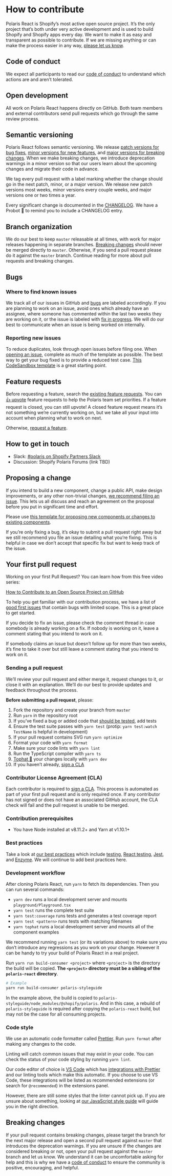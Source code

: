 # How to contribute

Polaris React is Shopify’s most active open source project. It’s the only project that’s both under very active development and is used to build Shopify and Shopify apps every day. We want to make it as easy and transparent as possible to contribute. If we are missing anything or can make the process easier in any way, [please let us know](mailto:polaris@shopify.com).

## Code of conduct

We expect all participants to read our [code of conduct](https://github.com/Shopify/polaris-react/blob/master/.github/CODE_OF_CONDUCT.md) to understand which actions are and aren’t tolerated.

## Open development

All work on Polaris React happens directly on GitHub. Both team members and external contributors send pull requests which go through the same review process.

## Semantic versioning

Polaris React follows semantic versioning. We release [patch versions for bug fixes](https://github.com/Shopify/polaris-react/blob/master/documentation/Versioning%20and%20changelog.md#patch), [minor versions for new features](https://github.com/Shopify/polaris-react/blob/master/documentation/Versioning%20and%20changelog.md#minor), and [major versions for breaking changes](https://github.com/Shopify/polaris-react/blob/master/documentation/Versioning%20and%20changelog.md#major). When we make breaking changes, we introduce deprecation warnings in a minor version so that our users learn about the upcoming changes and migrate their code in advance.

We tag every pull request with a label marking whether the change should go in the next patch, minor, or a major version. We release new patch versions most weeks, minor versions every couple weeks, and major versions one or two times a year.

Every significant change is documented in the [CHANGELOG](https://github.com/Shopify/polaris-react/blob/master/CHANGELOG.md). We have a Probot 🤖 to remind you to include a CHANGELOG entry.

## Branch organization

We do our best to keep `master` releasable at all times, with work for major releases happening in separate branches. [Breaking changes](https://github.com/Shopify/polaris-react/blob/master/documentation/Versioning%20and%20changelog.md#major) should never be merged directly to `master`. Otherwise, if you send a pull request please do it against the `master` branch. Continue reading for more about pull requests and breaking changes.

## Bugs

### Where to find known issues

We track all of our issues in GitHub and [bugs](https://github.com/Shopify/polaris-react/labels/Bug) are labeled accordingly. If you are planning to work on an issue, avoid ones which already have an assignee, where someone has commented within the last two weeks they are working on it, or the issue is labeled with [fix in progress](https://github.com/Shopify/polaris-react/labels/fix%20in%20progress). We will do our best to communicate when an issue is being worked on internally.

### Reporting new issues

To reduce duplicates, look through open issues before filing one. When [opening an issue](https://github.com/Shopify/polaris-react/issues/new?template=ISSUE.md), complete as much of the template as possible. The best way to get your bug fixed is to provide a reduced test case. [This CodeSandbox template](https://codesandbox.io/s/q82mlq0m26) is a great starting point.

## Feature requests

Before requesting a feature, search the [existing feature requests](https://github.com/Shopify/polaris-react/issues?utf8=%E2%9C%93&q=is%3Aissue+label%3A%22feature+request%22+sort%3Areactions-%2B1-desc). You can [👍 upvote](https://help.github.com/articles/about-conversations-on-github/) feature requests to help the Polaris team set priorities. If a feature request is closed, you can still upvote! A closed feature request means it’s not something we’re currently working on, but we take all your input into account when planning what to work on next.

Otherwise, [request a feature](https://github.com/Shopify/polaris-react/issues/new?template=FEATURE_REQUEST.md).

## How to get in touch

- Slack: [#polaris on Shopify Partners Slack](https://shopifypartners.slack.com/messages/C8PTBMWNR/)
- Discussion: Shopify Polaris Forums (link TBD)

## Proposing a change

If you intend to build a new component, change a public API, make design improvements, or any other non-trivial changes, [we recommend filing an issue](https://github.com/Shopify/polaris-react/issues/new?template=FEATURE_REQUEST.md). This lets us all discuss and reach an agreement on the proposal before you put in significant time and effort.

Please use [this template for proposing new components or changes to existing components](https://github.com/Shopify/polaris-react/issues/new?template=NEW_COMPONENT.md).

If you’re only fixing a bug, it’s okay to submit a pull request right away but we still recommend you file an issue detailing what you’re fixing. This is helpful in case we don’t accept that specific fix but want to keep track of the issue.

## Your first pull request

Working on your first Pull Request? You can learn how from this free video series:

[How to Contribute to an Open Source Project on GitHub](https://egghead.io/series/how-to-contribute-to-an-open-source-project-on-github)

To help you get familiar with our contribution process, we have a list of [good first issues](https://github.com/Shopify/polaris-react/labels/good%20first%20issue) that contain bugs with limited scope. This is a great place to get started.

If you decide to fix an issue, please check the comment thread in case somebody is already working on a fix. If nobody is working on it, leave a comment stating that you intend to work on it.

If somebody claims an issue but doesn’t follow up for more than two weeks, it’s fine to take it over but still leave a comment stating that you intend to work on it.

### Sending a pull request

We’ll review your pull request and either merge it, request changes to it, or close it with an explanation. We’ll do our best to provide updates and feedback throughout the process.

**Before submitting a pull request**, please:

1. Fork the repository and create your branch from `master`
1. Run `yarn` in the repository root
1. If you’ve fixed a bug or added code that [should be tested](https://github.com/Shopify/web-foundation/blob/master/Best%20practices/Testing.md), add tests
1. Ensure the test suite passes with `yarn test` (protip: `yarn test:watch TestName` is helpful in development)
1. If your pull request contains SVG run `yarn optimize`
1. Format your code with `yarn format`
1. Make sure your code lints with `yarn lint`
1. Run the TypeScript compiler with `yarn ts`
1. [Tophat 🎩](https://github.com/Shopify/polaris-react/blob/master/documentation/Tophatting.md) your changes locally with `yarn dev`
1. If you haven’t already, [sign a CLA](https://cla.shopify.com/)

### Contributor License Agreement (CLA)

Each contributor is required to [sign a CLA](https://cla.shopify.com/). This process is automated as part of your first pull request and is only required once. If any contributor has not signed or does not have an associated GitHub account, the CLA check will fail and the pull request is unable to be merged.

### Contribution prerequisites

- You have Node installed at v8.11.2+ and Yarn at v1.10.1+

### Best practices

Take a look at [our best practices](https://github.com/Shopify/web-foundation/tree/master/Best%20practices) which include [testing](https://github.com/Shopify/web-foundation/blob/master/Best%20practices/Testing.md), [React testing](https://github.com/Shopify/web-foundation/blob/master/Best%20practices/React/Testing.md), [Jest](https://github.com/Shopify/web-foundation/blob/master/Best%20practices/Jest.md), and [Enzyme](https://github.com/Shopify/web-foundation/blob/master/Best%20practices/Enzyme.md). We will continue to add best practices here.

### Development workflow

After cloning Polaris React, run `yarn` to fetch its dependencies. Then you can run several commands:

- `yarn dev` runs a local development server and mounts `playground/Playground.tsx`
- `yarn test` runs the complete test suite
- `yarn test:coverage` runs tests and generates a test coverage report
- `yarn test <pattern>` runs tests with matching filenames
- `yarn tophat` runs a local development server and mounts all of the component examples

We recommend running `yarn test` (or its variations above) to make sure you don’t introduce any regressions as you work on your change. However it can be handy to try your build of Polaris React in a real project.

Run `yarn run build-consumer <project>` where `<project>` is the directory the build will be copied. **The `<project>` directory must be a sibling of the `polaris-react` directory**.

```sh
# Example
yarn run build-consumer polaris-styleguide
```

In the example above, the build is copied to `polaris-styleguide/node_modules/@shopify/polaris`. And in this case, a rebuild of `polaris-styleguide` is required after copying the `polaris-react` build, but may not be the case for all consuming projects.

### Code style

We use an automatic code formatter called [Prettier](https://prettier.io/). Run `yarn format` after making any changes to the code.

Linting will catch common issues that may exist in your code. You can check the status of your code styling by running `yarn lint`.

Our code editor of choice is [VS Code](https://code.visualstudio.com/) which has [integrations with Prettier](https://github.com/prettier/prettier-vscode) and our linting tools which make this automatic. If you choose to use VS Code, these integrations will be listed as recommended extensions (or search for `@recommended`) in the extensions panel.

However, there are still some styles that the linter cannot pick up. If you are unsure about something, looking at [our JavaScript style guide](https://github.com/Shopify/javascript) will guide you in the right direction.

## Breaking changes

If your pull request contains breaking changes, please target the branch for the next major release and open a second pull request against `master` that introduces the deprecation warnings. If you are unsure if the changes are considered breaking or not, open your pull request against the `master` branch and let us know. We understand it can be uncomfortable asking for help and this is why we have a [code of conduct](https://github.com/Shopify/polaris-react/blob/master/.github/CODE_OF_CONDUCT.md) to ensure the community is positive, encouraging, and helpful.
